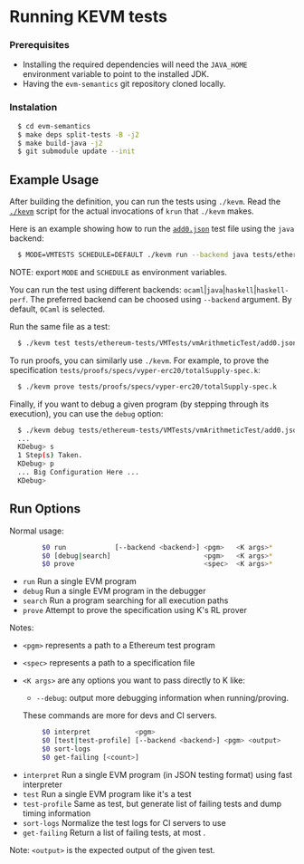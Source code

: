 
# Running KEVM tests

### Prerequisites

- Installing the required dependencies will need the `JAVA_HOME` environment variable to point to the installed JDK.
- Having the `evm-semantics` git repository cloned locally.

### Instalation

```sh
  $ cd evm-semantics
  $ make deps split-tests -B -j2
  $ make build-java -j2
  $ git submodule update --init
```
Example Usage
-------------

After building the definition, you can run the tests using `./kevm`.
Read the [`./kevm`](https://github.com/kframework/evm-semantics/blob/master/kevm) script for the actual invocations of `krun` that `./kevm` makes.

Here is an example showing how to run the [`add0.json`](https://github.com/ethereum/tests/blob/725dbc73a54649e22a00330bd0f4d6699a5060e5/VMTests/vmArithmeticTest/add0.json) test file using the `java` backend:

```sh
  $ MODE=VMTESTS SCHEDULE=DEFAULT ./kevm run --backend java tests/ethereum-tests/VMTests/vmArithmeticTest/add0.json
```

NOTE: export `MODE` and `SCHEDULE` as environment variables.

You can run the test using different backends: `ocaml`|`java`|`haskell`|`haskell-perf`. The preferred backend can be choosed using `--backend` argument. By default, `OCaml` is selected.


Run the same file as a test:

```sh
  $ ./kevm test tests/ethereum-tests/VMTests/vmArithmeticTest/add0.json
```

To run proofs, you can similarly use `./kevm`.
For example, to prove the specification `tests/proofs/specs/vyper-erc20/totalSupply-spec.k`:

```sh
  $ ./kevm prove tests/proofs/specs/vyper-erc20/totalSupply-spec.k
```

Finally, if you want to debug a given program (by stepping through its execution), you can use the `debug` option:

```sh
  $ ./kevm debug tests/ethereum-tests/VMTests/vmArithmeticTest/add0.json
  ...
  KDebug> s
  1 Step(s) Taken.
  KDebug> p
  ... Big Configuration Here ...
  KDebug>
```

Run Options
-------------

Normal usage:

```sh
        $0 run            [--backend <backend>] <pgm>   <K args>*
        $0 [debug|search]                       <pgm>   <K args>*
        $0 prove                                <spec>  <K args>*
```
-   `run`            Run a single EVM program
-   `debug`          Run a single EVM program in the debugger
-   `search`         Run a program searching for all execution paths
-   `prove`          Attempt to prove the specification using K's RL prover

Notes:
- `<pgm>`  represents a path to a Ethereum test program
- `<spec>` represents a path to a specification file
- `<K args>` are any options you want to pass directly to K like:
    -   `--debug`: output more debugging information when running/proving.


    These commands are more for devs and CI servers.

```sh
        $0 interpret           <pgm>
        $0 [test|test-profile] [--backend <backend>] <pgm> <output>
        $0 sort-logs
        $0 get-failing [<count>]
```
-   `interpret`      Run a single EVM program (in JSON testing format) using fast interpreter
-   `test`           Run a single EVM program like it's a test
-   `test-profile`   Same as test, but generate list of failing tests and dump timing information
-   `sort-logs`      Normalize the test logs for CI servers to use
-   `get-failing`    Return a list of failing tests, at most <count>.

Note: `<output>` is the expected output of the given test.
